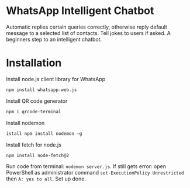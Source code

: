 # WhatsApp Intelligent Chatbot

Automatic replies certain queries correctly, otherwise reply default message to a selected list of contacts. Tell jokes to users if asked. A beginners step to
an intelligent chatbot.

# Installation

Install node.js client library for WhatsApp
```bash
npm install whatsapp-web.js
```
Install QR code generator
```bash
npm i qrcode-terminal
```
Install nodemon
```bash
istall npm install nodemon –g
```
Install fetch for node.js
```bash
npm install node-fetch@2
```
Run code from terminal: `nodemon server.js`. If still gets error: open PowerShell as administrator command `set-ExecutionPolicy Unrestricted` then `A: yes to all`. Set up done. 
